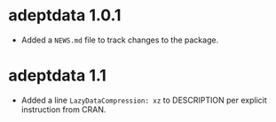 # adeptdata 1.0.1

* Added a `NEWS.md` file to track changes to the package.

# adeptdata 1.1

* Added a line `LazyDataCompression: xz` to DESCRIPTION per explicit instruction from CRAN. 
